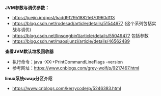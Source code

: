 **JVM参数与调优参数：**
- https://juejin.im/post/5add9f29518825670960d113
- https://blog.csdn.net/rodesad/article/details/51544977  (这个系列包括实战与调优)
- https://blog.csdn.net/linsongbin1/article/details/55049477 包括参数
- https://blog.csdn.net/maosijunzi/article/details/46562489

**查看JVM默认垃圾回收器**
- 执行命令：java -XX:+PrintCommandLineFlags -version
- 参考网址：https://www.cnblogs.com/grey-wolf/p/9217497.html

**linux系统swap分区介绍**
- https://www.cnblogs.com/kerrycode/p/5246383.html